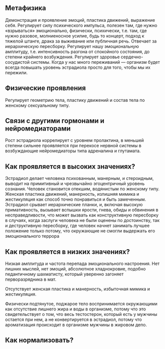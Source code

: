 ## Метафизика

Демонстрация и проявление эмоций, пластика движений, выражение себя. Регулирует силу психического импульса, полезен там, где нужно «взрываться» эмоционально, физически, психически, т.е. там, где нужно разовое, молниеносное усилие, будь то концерт, подход к тяжелой штанге, драка за выживание или публичная речь. Отвечает за иерархическую пересборку. Регулирует нашу эмоциональную амплитуду, т.е. интенсивность разгона от спокойного состояния, до степени крайнего возбуждения. Регулирует здоровье сердечно-сосудистой системы. Когда у нас много переживаний — организм будет всегда повышать уровень эстрадиола просто для того, чтобы мы их пережили.

## Физические проявления

Регулирует геометрию тела, пластику движений и состав тела по женскому сексуальному типу.

## Связи с другими гормонами и нейромедиаторами

Рост эстрадиола коррелирует с уровнем пролактина, в меньшей степени сильнее проявляется при перекосе нервной системы в возбуждающие нейромедиаторы типа адреналина и глутамата.

## Как проявляется в высоких значениях?

Эстрадиол делает человека психованным, манерным, и стероидным, выводит на примитивный и чрезвычайно эгоцентричный уровень сознания. Человек становится отекшим, водянистым по женскому типу. Женская пластика движений, манерность, излишняя мимика и жестикуляция как способ точно понравиться и быть замеченным. Эстрадиол срывает иерархические планки, и, включая высокую примативность, вызывает вспышки ярости, гнева, обиды и обвинения в несправедливости, что может вызвать как конструктивную пересборку в случаях, когда заслуги человека не были оценены по достоинству, так и деструктивную пересборку, где человек начнет занимать лучшее положение только потому, что окружающие не смогли выдержать его эмоционального террора

## Как проявляется в низких значениях?

Низкая амплитуда и частота перепада эмоционального настроения. Нет лишних мыслей, нет эмоций, абсолютное хладнокровие, подобно педантичному шахматисту, который уверенно загоняет перворазрядника в мат.

Отсутствует женская пластика и манерность, избыточная мимика и жестикуляция.

Физически подтянутое, поджарое тело воспринимается окружающими как отсутствие лишнего жира и воды в организме, потому что это свидетельствует о том, что весь тестостерон, который есть у мужчины остается при нем, а не конвертируется в эстрадиол, потому что ароматизация происходит в организме мужчины в жировом депо.

## Как нормализовать?

